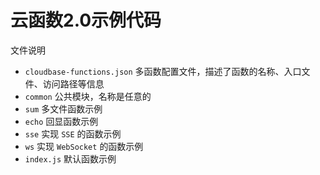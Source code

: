 # 云函数2.0示例代码

文件说明

* `cloudbase-functions.json` 多函数配置文件，描述了函数的名称、入口文件、访问路径等信息
* `common` 公共模块，名称是任意的
* `sum` 多文件函数示例
* `echo` 回显函数示例
* `sse` 实现 `SSE` 的函数示例
* `ws` 实现 `WebSocket` 的函数示例
* `index.js` 默认函数示例
